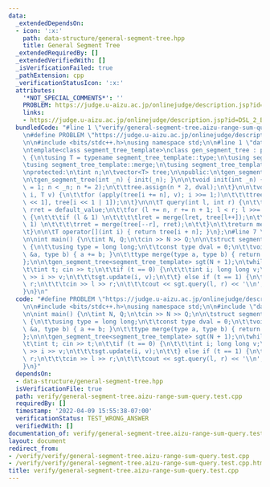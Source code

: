 ```yaml
---
data:
  _extendedDependsOn:
  - icon: ':x:'
    path: data-structure/general-segment-tree.hpp
    title: General Segment Tree
  _extendedRequiredBy: []
  _extendedVerifiedWith: []
  _isVerificationFailed: true
  _pathExtension: cpp
  _verificationStatusIcon: ':x:'
  attributes:
    '*NOT_SPECIAL_COMMENTS*': ''
    PROBLEM: https://judge.u-aizu.ac.jp/onlinejudge/description.jsp?id=DSL_2_B
    links:
    - https://judge.u-aizu.ac.jp/onlinejudge/description.jsp?id=DSL_2_B
  bundledCode: "#line 1 \"verify/general-segment-tree.aizu-range-sum-query.test.cpp\"\
    \n#define PROBLEM \"https://judge.u-aizu.ac.jp/onlinejudge/description.jsp?id=DSL_2_B\"\
    \n\n#include <bits/stdc++.h>\nusing namespace std;\n\n#line 1 \"data-structure/general-segment-tree.hpp\"\
    \ntemplate<class segment_tree_template>\nclass gen_segment_tree : public segment_tree_template\
    \ {\n\tusing T = typename segment_tree_template::type;\n\tusing segment_tree_template::default_value;\n\
    \tusing segment_tree_template::merge;\n\tusing segment_tree_template::apply;\n\
    \nprotected:\n\tint n;\n\tvector<T> tree;\n\npublic:\n\tgen_segment_tree() = default;\n\
    \n\tgen_segment_tree(int _n) { init(_n); }\n\n\tvoid init(int _n) {\n\t\tfor (n\
    \ = 1; n < _n; n *= 2);\n\t\ttree.assign(n * 2, dval);\n\t}\n\n\tvoid update(int\
    \ i, T v) {\n\t\tfor (apply(tree[i += n], v); i >>= 1;)\n\t\t\ttree[i] = merge(tree[i\
    \ << 1], tree[i << 1 | 1]);\n\t}\n\n\tT query(int l, int r) {\n\t\tT lret = default_value,\
    \ rret = default_value;\n\t\tfor (l += n, r += n + 1; l < r; l >>= 1, r >>= 1)\
    \ {\n\t\t\tif (l & 1) \n\t\t\t\tlret = merge(lret, tree[l++]);\n\t\t\tif (r &\
    \ 1) \n\t\t\t\trret = merge(tree[--r], rret);\n\t\t}\n\t\treturn merge(lret, rret);\n\
    \t}\n\n\tT operator[](int i) { return tree[i + n]; }\n};\n#line 7 \"verify/general-segment-tree.aizu-range-sum-query.test.cpp\"\
    \n\nint main() {\n\tint N, Q;\n\tcin >> N >> Q;\n\n\tstruct segment_tree_template\
    \ {\n\t\tusing type = long long;\n\t\tconst type dval = 0;\n\t\tvoid apply(type\
    \ &a, type b) { a += b; }\n\t\ttype merge(type a, type b) { return a + b; }\n\t\
    };\n\n\tgen_segment_tree<segment_tree_template> sgt(N + 1);\n\twhile (Q--) {\n\
    \t\tint t; cin >> t;\n\t\tif (t == 0) {\n\t\t\tint i; long long v;\n\t\t\tcin\
    \ >> i >> v;\n\t\t\tsgt.update(i, v);\n\t\t} else if (t == 1) {\n\t\t\tint l,\
    \ r;\n\t\t\tcin >> l >> r;\n\t\t\tcout << sgt.query(l, r) << '\\n';\n\t\t}\n\t\
    }\n}\n"
  code: "#define PROBLEM \"https://judge.u-aizu.ac.jp/onlinejudge/description.jsp?id=DSL_2_B\"\
    \n\n#include <bits/stdc++.h>\nusing namespace std;\n\n#include \"data-structure/general-segment-tree.hpp\"\
    \n\nint main() {\n\tint N, Q;\n\tcin >> N >> Q;\n\n\tstruct segment_tree_template\
    \ {\n\t\tusing type = long long;\n\t\tconst type dval = 0;\n\t\tvoid apply(type\
    \ &a, type b) { a += b; }\n\t\ttype merge(type a, type b) { return a + b; }\n\t\
    };\n\n\tgen_segment_tree<segment_tree_template> sgt(N + 1);\n\twhile (Q--) {\n\
    \t\tint t; cin >> t;\n\t\tif (t == 0) {\n\t\t\tint i; long long v;\n\t\t\tcin\
    \ >> i >> v;\n\t\t\tsgt.update(i, v);\n\t\t} else if (t == 1) {\n\t\t\tint l,\
    \ r;\n\t\t\tcin >> l >> r;\n\t\t\tcout << sgt.query(l, r) << '\\n';\n\t\t}\n\t\
    }\n}"
  dependsOn:
  - data-structure/general-segment-tree.hpp
  isVerificationFile: true
  path: verify/general-segment-tree.aizu-range-sum-query.test.cpp
  requiredBy: []
  timestamp: '2022-04-09 15:55:38-07:00'
  verificationStatus: TEST_WRONG_ANSWER
  verifiedWith: []
documentation_of: verify/general-segment-tree.aizu-range-sum-query.test.cpp
layout: document
redirect_from:
- /verify/verify/general-segment-tree.aizu-range-sum-query.test.cpp
- /verify/verify/general-segment-tree.aizu-range-sum-query.test.cpp.html
title: verify/general-segment-tree.aizu-range-sum-query.test.cpp
---
```

